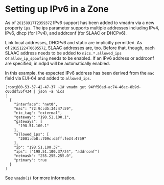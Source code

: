 # Setting up IPv6 in a Zone

As of `20150917T235937Z` IPv6 support has been added to vmadm via a
new property `ips`. The ips parameter supports multiple addresses
including IPv4, IPv6, dhcp (for IPv4), and addrconf (for SLAAC or
DHCPv6).

Link local addresses, DHCPv6 and static are implicitly permitted. As
of `20151224T060557Z`, SLAAC addresses are, too. Before that, though,
each SLAAC address needs to be added to `nics.*.allowed_ips`
or `allow_ip_spoofing` needs to be enabled. If an IPv6 address or
addrconf are specified, in.ndpd will be automatically enabled.

In this example, the expected IPv6 address has been derived from the
`mac` field via EUI-64 and added to `allowed_ips`.

    [root@00-53-37-42-47-37 ~]# vmadm get 94ff50ad-ac74-46ac-8b9d-c05ddf55f434 | json -a nics
    [
      {
        "interface": "net0",
        "mac": "72:9c:d5:34:47:59",
        "nic_tag": "external",
        "gateway": "198.51.100.1",
        "gateways": [
          "198.51.100.1"
        ],
        "allowed_ips": [
          "2001:db8::709c:d5ff:fe34:4759"
        ],
        "ip": "198.51.100.37",
        "ips": ["198.51.100.37/24", "addrconf"]
        "netmask": "255.255.255.0",
        "primary": true
      }
    ]

See `vmadm(1)` for more information.
